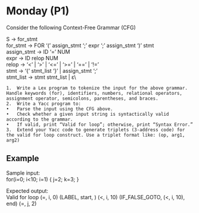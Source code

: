 # Monday (P1)
Consider the following Context-Free Grammar (CFG)

S → for_stmt\
for_stmt → FOR ‘(’ assign_stmt ‘;’ expr ‘;’ assign_stmt ‘)’ stmt\
assign_stmt → ID ‘=’ NUM\
expr → ID relop NUM\
relop → ‘<’ | ‘>’ | ‘<=’ | ‘>=’ | ‘==’ | ‘!=’\
stmt → ‘{’ stmt_list ‘}’ | assign_stmt ‘;’\
stmt_list → stmt stmt_list | ε\

	1.	Write a Lex program to tokenize the input for the above grammar. Handle keywords (for), identifiers, numbers, relational operators, assignment operator, semicolons, parentheses, and braces.
	2.	Write a Yacc program to:
	•	Parse the input using the CFG above.
	•	Check whether a given input string is syntactically valid according to the grammar.
	•	If valid, print “Valid for loop”; otherwise, print “Syntax Error.”
	3.	Extend your Yacc code to generate triplets (3-address code) for the valid for loop construct. Use a triplet format like: (op, arg1, arg2)

## Example
Sample input:\
for(i=0; i<10; i=1) { j=2; k=3; }

Expected output:\
Valid for loop (=, i, 0) (LABEL, start, ) (<, i, 10) (IF_FALSE_GOTO, (<, i, 10), end) (=, j, 2)
